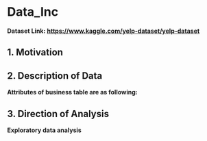 # Data_Inc

**Dataset Link: https://www.kaggle.com/yelp-dataset/yelp-dataset**

## 1. Motivation


## 2. Description of Data

**Attributes of business table are as following:**

## 3. Direction of Analysis
**Exploratory data analysis**
